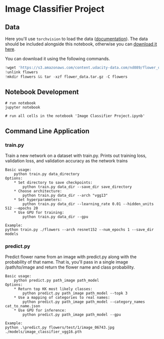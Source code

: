 # Image Classifier Project


## Data
Here you'll use `torchvision` to load the data ([documentation](http://pytorch.org/docs/0.3.0/torchvision/index.html)). 
The data should be included alongside this notebook, otherwise you can [download it here](https://s3.amazonaws.com/content.udacity-data.com/nd089/flower_data.tar.gz).

You can download it using the following commands.

```python
!wget 'https://s3.amazonaws.com/content.udacity-data.com/nd089/flower_data.tar.gz'
!unlink flowers
!mkdir flowers && tar -xzf flower_data.tar.gz -C flowers
```


## Notebook Development
```
# run notebook
jupyter notebook

# run all cells in the notebook 'Image Classifier Project.ipynb'

```


## Command Line Application

### train.py
Train a new network on a dataset with train.py.
Prints out training loss, validation loss, and validation accuracy as the network trains

```
Basic usage:
    python train.py data_directory
Options:
    * Set directory to save checkpoints:
        python train.py data_dir --save_dir save_directory
    * Choose architecture:
        python train.py data_dir --arch "vgg13"
    * Set hyperparameters:
        python train.py data_dir --learning_rate 0.01 --hidden_units 512 --epochs 20
    * Use GPU for training:
        python train.py data_dir --gpu
   
Example:     
python train.py ./flowers --arch resnet152 --num_epochs 1 --save_dir models

```

### predict.py
Predict flower name from an image with predict.py along with the probability of that name. 
That is, you'll pass in a single image /path/to/image and return the flower name and class probability.

```
Basic usage:
    python predict.py path_image path_model
Options:
    * Return top KK most likely classes:
        python predict.py path_image path_model --topk 3
    * Use a mapping of categories to real names:
        python predict.py path_image path_model --category_names cat_to_name.json
    * Use GPU for inference:
        python predict.py path_image path_model --gpu
        
Example:
python .\predict.py flowers/test/1/image_06743.jpg ./models/image_classifier_vgg16.pth

```